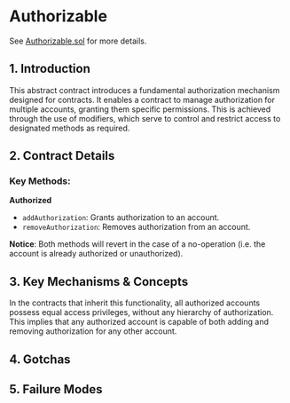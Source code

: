 # Authorizable

See [Authorizable.sol](/src/contracts/utils/Authorizable.sol/abstract.Authorizable.html) for more details.

## 1. Introduction

This abstract contract introduces a fundamental authorization mechanism designed for contracts. It enables a contract to manage authorization for multiple accounts, granting them specific permissions. This is achieved through the use of modifiers, which serve to control and restrict access to designated methods as required.

## 2. Contract Details

### Key Methods:

**Authorized**

- `addAuthorization`: Grants authorization to an account.
- `removeAuthorization`: Removes authorization from an account.

**Notice**: Both methods will revert in the case of a no-operation (i.e. the account is already authorized or unauthorized).

## 3. Key Mechanisms & Concepts

In the contracts that inherit this functionality, all authorized accounts possess equal access privileges, without any hierarchy of authorization. This implies that any authorized account is capable of both adding and removing authorization for any other account.

## 4. Gotchas

## 5. Failure Modes
